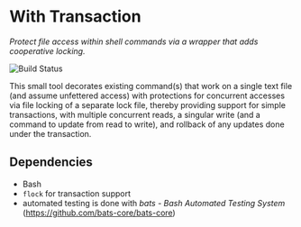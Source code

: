 # With Transaction

_Protect file access within shell commands via a wrapper that adds cooperative locking._

![Build Status](https://github.com/inkarkat/withTransaction/actions/workflows/build.yml/badge.svg)

This small tool decorates existing command(s) that work on a single text file (and assume unfettered access) with protections for concurrent accesses via file locking of a separate lock file, thereby providing support for simple transactions, with multiple concurrent reads, a singular write (and a command to update from read to write), and rollback of any updates done under the transaction.

## Dependencies

* Bash
* `flock` for transaction support
* automated testing is done with _bats - Bash Automated Testing System_ (https://github.com/bats-core/bats-core)
